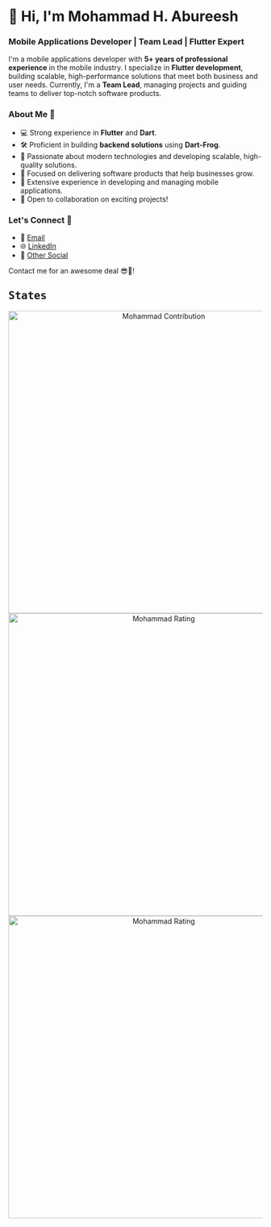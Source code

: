 # 👋 Hi, I'm Mohammad H. Abureesh

### Mobile Applications Developer | Team Lead | Flutter Expert

I'm a mobile applications developer with **5+ years of professional experience** in the mobile industry. I specialize in **Flutter development**, building scalable, high-performance solutions that meet both business and user needs. Currently, I'm a **Team Lead**, managing projects and guiding teams to deliver top-notch software products.

### About Me 📄

- 💻 Strong experience in **Flutter** and **Dart**.
- 🛠️ Proficient in building **backend solutions** using **Dart-Frog**.
- 🚀 Passionate about modern technologies and developing scalable, high-quality solutions.
- 🎯 Focused on delivering software products that help businesses grow.
- 📱 Extensive experience in developing and managing mobile applications.
- 🤝 Open to collaboration on exciting projects!

### Let's Connect 🤝

- 📧 [Email](mailto:m7amdabureesh@gmail.com)
- 🌐 [LinkedIn](https://www.linkedin.com/in/mohammad-abureesh-3aa097175)
- 🔗 [Other Social](https://linktr.ee/7amooAbureesh)

Contact me for an awesome deal 😎🤝!


## <samp>**States**</samp>

<p align = "center">
  
  <img src = "https://github-readme-stats.vercel.app/api?username=Mohammad-Abureesh&count_private=true&theme=dark&hide_border=true&show_icons=true" alt = "Mohammad Contribution" width = 600 >
  <img src = "https://github-readme-streak-stats.herokuapp.com?user=Mohammad-Abureesh&count_private=true&theme=dark&hide_border=true&show_icons=true" alt = "Mohammad Rating" width = 600 >
  <img src = "https://github-readme-stats.vercel.app/api/top-langs/?username=Mohammad-Abureesh&langs_count=8&theme=dark&hide_border=true&show_icons=true&layout=compact" alt = "Mohammad  Rating" width = 600 >
  
</p>
